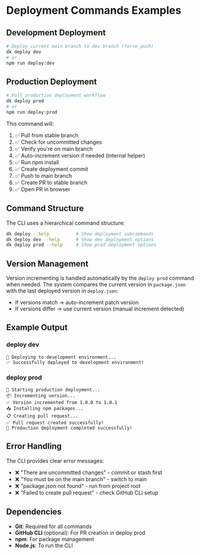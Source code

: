 # Deployment Commands Examples

## Development Deployment

```bash
# Deploy current main branch to dev branch (force push)
dk deploy dev
# or
npm run deploy:dev
```

## Production Deployment

```bash
# Full production deployment workflow
dk deploy prod
# or
npm run deploy:prod
```

This command will:

1. ✅ Pull from stable branch
2. ✅ Check for uncommitted changes
3. ✅ Verify you're on main branch
4. ✅ Auto-increment version if needed (internal helper)
5. ✅ Run npm install
6. ✅ Create deployment commit
7. ✅ Push to main branch
8. ✅ Create PR to stable branch
9. ✅ Open PR in browser

## Command Structure

The CLI uses a hierarchical command structure:

```bash
dk deploy --help          # Show deployment subcommands
dk deploy dev --help      # Show dev deployment options
dk deploy prod --help     # Show prod deployment options
```

## Version Management

Version incrementing is handled automatically by the `deploy prod` command when needed. The system compares the current version in `package.json` with the last deployed version in `deploy.json`:

- If versions match → auto-increment patch version
- If versions differ → use current version (manual increment detected)

## Example Output

### deploy dev

```
🚀 Deploying to development environment...
✅ Successfully deployed to development environment!
```

### deploy prod

```
🚀 Starting production deployment...
📦 Incrementing version...
✅ Version incremented from 1.0.0 to 1.0.1
📥 Installing npm packages...
📋 Creating pull request...
✅ Pull request created successfully!
🎉 Production deployment completed successfully!
```

## Error Handling

The CLI provides clear error messages:

- ❌ "There are uncommitted changes" - commit or stash first
- ❌ "You must be on the main branch" - switch to main
- ❌ "package.json not found" - run from project root
- ❌ "Failed to create pull request" - check GitHub CLI setup

## Dependencies

- **Git**: Required for all commands
- **GitHub CLI** (optional): For PR creation in deploy prod
- **npm**: For package management
- **Node.js**: To run the CLI
